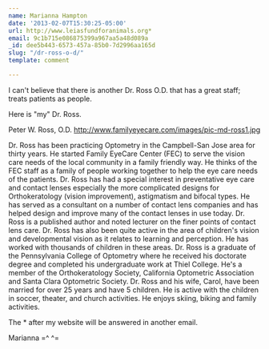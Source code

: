 ```yaml
---
name: Marianna Hampton
date: '2013-02-07T15:30:25-05:00'
url: http://www.leiasfundforanimals.org*
email: 9c1b715e086875399a967aa5a48d089a
_id: dee5b443-6573-457a-85b0-7d2996aa165d
slug: "/dr-ross-o-d/"
template: comment

---
```


I can't believe that there is another Dr. Ross O.D. that has a great staff; treats patients as people.

Here is "my" Dr. Ross.

Peter W. Ross, O.D.  http://www.familyeyecare.com/images/pic-md-ross1.jpg

Dr. Ross has been practicing Optometry in the Campbell-San Jose area for thirty years. He started Family EyeCare Center (FEC) to serve the vision care needs of the local community in a family friendly way. He thinks of the FEC staff as a family of people working together to help the eye care needs of the patients.
Dr. Ross has had a special interest in preventative eye care and contact lenses especially the more complicated designs for Orthokeratology (vision improvement), astigmatism and bifocal types. He has served as a consultant on a number of contact lens companies and has helped design and improve many of the contact lenses in use today. Dr. Ross is a published author and noted lecturer on the finer points of contact lens care.
Dr. Ross has also been quite active in the area of children's vision and developmental vision as it relates to learning and perception. He has worked with thousands of children in these areas. Dr. Ross is a graduate of the Pennsylvania College of Optometry where he received his doctorate degree and completed his undergraduate work at Thiel College. He's a member of the Orthokeratology Society, California Optometric Association and Santa Clara Optometric Society. Dr. Ross and his wife, Carol, have been married for over 25 years and have 5 children. He is active with the children in soccer, theater, and church activities. He enjoys skiing, biking and family activities.

The * after my website will be answered in another email.

Marianna =^ ^=
